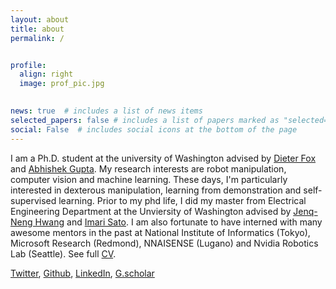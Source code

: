 ```yaml
---
layout: about
title: about
permalink: /


profile:
  align: right
  image: prof_pic.jpg
  

news: true  # includes a list of news items
selected_papers: false # includes a list of papers marked as "selected={true}"
social: False  # includes social icons at the bottom of the page
---
```

I am a Ph.D. student at the university of Washington advised by [Dieter Fox](https://homes.cs.washington.edu/~fox/) and [Abhishek Gupta](https://abhishekunique.github.io/). 
My research interests are robot manipulation, computer vision and machine learning. These days, I'm particularly interested 
in dexterous manipulation, learning from demonstration and self-supervised learning. Prior to my phd life, I did my master 
from Electrical Engineering Department at the Unviersity of Washington advised by [Jenq-Neng Hwang](https://people.ece.uw.edu/hwang/) and [Imari Sato](http://research.nii.ac.jp/~imarik/). I am also fortunate to have interned with many awesome mentors in the past at
National Institute of Informatics (Tokyo), Microsoft Research (Redmond), NNAISENSE (Lugano) and Nvidia Robotics Lab (Seattle). See full [CV](assets/pdf/resume_zoeyC.pdf). 

[Twitter](https://twitter.com/ZoeyC17), [Github](https://github.com/qiuyuchen14), [LinkedIn](https://www.linkedin.com/in/qiuyu-chen), [G.scholar](https://scholar.google.com/citations?user=ZT8ib-AAAAAJ&hl=en)
